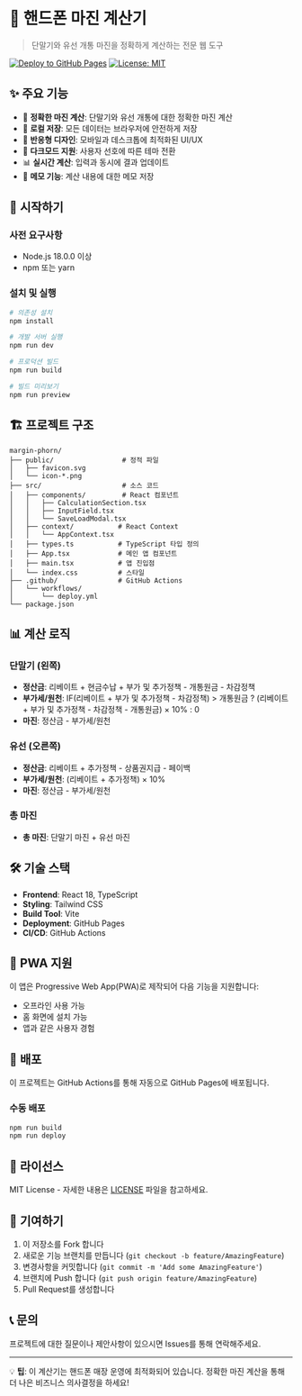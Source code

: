 # 📱 핸드폰 마진 계산기

> 단말기와 유선 개통 마진을 정확하게 계산하는 전문 웹 도구

[![Deploy to GitHub Pages](https://github.com/[USERNAME]/margin-phorn/actions/workflows/deploy.yml/badge.svg)](https://github.com/[USERNAME]/margin-phorn/actions/workflows/deploy.yml)
[![License: MIT](https://img.shields.io/badge/License-MIT-yellow.svg)](https://opensource.org/licenses/MIT)

## ✨ 주요 기능

- 🧮 **정확한 마진 계산**: 단말기와 유선 개통에 대한 정확한 마진 계산
- 💾 **로컬 저장**: 모든 데이터는 브라우저에 안전하게 저장
- 📱 **반응형 디자인**: 모바일과 데스크톱에 최적화된 UI/UX
- 🌙 **다크모드 지원**: 사용자 선호에 따른 테마 전환
- 📊 **실시간 계산**: 입력과 동시에 결과 업데이트
- 📝 **메모 기능**: 계산 내용에 대한 메모 저장

## 🚀 시작하기

### 사전 요구사항

- Node.js 18.0.0 이상
- npm 또는 yarn

### 설치 및 실행

```bash
# 의존성 설치
npm install

# 개발 서버 실행
npm run dev

# 프로덕션 빌드
npm run build

# 빌드 미리보기
npm run preview
```

## 🏗️ 프로젝트 구조

```
margin-phorn/
├── public/                 # 정적 파일
│   ├── favicon.svg
│   └── icon-*.png
├── src/                    # 소스 코드
│   ├── components/         # React 컴포넌트
│   │   ├── CalculationSection.tsx
│   │   ├── InputField.tsx
│   │   └── SaveLoadModal.tsx
│   ├── context/           # React Context
│   │   └── AppContext.tsx
│   ├── types.ts           # TypeScript 타입 정의
│   ├── App.tsx            # 메인 앱 컴포넌트
│   ├── main.tsx           # 앱 진입점
│   └── index.css          # 스타일
├── .github/               # GitHub Actions
│   └── workflows/
│       └── deploy.yml
└── package.json
```

## 📊 계산 로직

### 단말기 (왼쪽)

- **정산금**: 리베이트 + 현금수납 + 부가 및 추가정책 - 개통원금 - 차감정책
- **부가세/원천**: IF(리베이트 + 부가 및 추가정책 - 차감정책) > 개통원금 ? (리베이트 + 부가 및 추가정책 - 차감정책 - 개통원금) × 10% : 0
- **마진**: 정산금 - 부가세/원천

### 유선 (오른쪽)

- **정산금**: 리베이트 + 추가정책 - 상품권지급 - 페이백
- **부가세/원천**: (리베이트 + 추가정책) × 10%
- **마진**: 정산금 - 부가세/원천

### 총 마진

- **총 마진**: 단말기 마진 + 유선 마진

## 🛠️ 기술 스택

- **Frontend**: React 18, TypeScript
- **Styling**: Tailwind CSS
- **Build Tool**: Vite
- **Deployment**: GitHub Pages
- **CI/CD**: GitHub Actions

## 📱 PWA 지원

이 앱은 Progressive Web App(PWA)로 제작되어 다음 기능을 지원합니다:

- 오프라인 사용 가능
- 홈 화면에 설치 가능
- 앱과 같은 사용자 경험

## 🔧 배포

이 프로젝트는 GitHub Actions를 통해 자동으로 GitHub Pages에 배포됩니다.

### 수동 배포

```bash
npm run build
npm run deploy
```

## 📄 라이선스

MIT License - 자세한 내용은 [LICENSE](LICENSE) 파일을 참고하세요.

## 🤝 기여하기

1. 이 저장소를 Fork 합니다
2. 새로운 기능 브랜치를 만듭니다 (`git checkout -b feature/AmazingFeature`)
3. 변경사항을 커밋합니다 (`git commit -m 'Add some AmazingFeature'`)
4. 브랜치에 Push 합니다 (`git push origin feature/AmazingFeature`)
5. Pull Request를 생성합니다

## 📞 문의

프로젝트에 대한 질문이나 제안사항이 있으시면 Issues를 통해 연락해주세요.

---

💡 **팁**: 이 계산기는 핸드폰 매장 운영에 최적화되어 있습니다. 정확한 마진 계산을 통해 더 나은 비즈니스 의사결정을 하세요!
